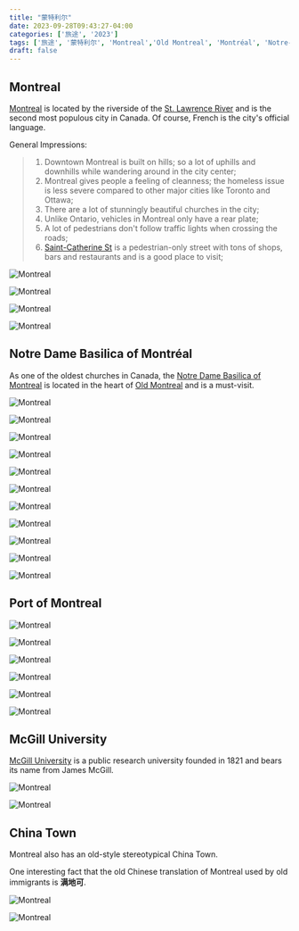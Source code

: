 ```yaml
---
title: "蒙特利尔"  
date: 2023-09-28T09:43:27-04:00  
categories: ['旅途', '2023']        
tags: ['旅途', '蒙特利尔', 'Montreal','Old Montreal', 'Montréal', 'Notre-Dame', 'McGill', 'China Town',]  
draft: false
---
```


## Montreal 

[Montreal](https://en.wikipedia.org/wiki/Montreal) is located by the riverside of the [St. Lawrence River](https://en.wikipedia.org/wiki/St._Lawrence_River) and is the second 
most populous city in Canada. Of course,  French is the city's official language. 

General Impressions:
> 1. Downtown Montreal is built on hills; so a lot of uphills and downhills while wandering around in the city center;
> 2. Montreal gives people a feeling of cleanness; the homeless issue is less severe compared to other major cities like Toronto and Ottawa;
> 3. There are a lot of stunningly beautiful churches in the city;
> 4. Unlike Ontario,  vehicles in Montreal only have a rear plate;
> 5. A lot of pedestrians don't follow traffic lights when crossing the roads;
> 6. [Saint-Catherine St](https://www.mtl.org/en/what-to-do/heritage-and-architecture/sainte-catherine-street) is a pedestrian-only street with tons of shops, bars and restaurants and is a good place to visit; 

![Montreal](/travel/montreal/St_James_United_Church.jpeg "St. James United Church")

![Montreal](/travel/montreal/Old_montreal_1.jpeg "Old Montreal")

![Montreal](/travel/montreal/Old_montreal_2.jpeg "Old Montreal")

![Montreal](/travel/montreal/Old_montreal_3.jpeg "Old Montreal")


## Notre Dame Basilica of Montréal

As one of the oldest churches in Canada,  the [Notre Dame Basilica of Montreal](https://en.wikipedia.org/wiki/Notre-Dame_Basilica_(Montreal)) is located in the heart of 
[Old Montreal](https://en.wikipedia.org/wiki/Old_Montreal) and is a must-visit. 

![Montreal](/travel/montreal/Old_montreal_statue.jpeg "Statue in front of Notre Dame")  

![Montreal](/travel/montreal/Montreal_notredame_1.jpeg "Notre Dame Basilica of Montréal")  

![Montreal](/travel/montreal/Montreal_notredame_2.jpeg "Notre Dame Basilica of Montréal")  

![Montreal](/travel/montreal/Montreal_notredame_3.jpeg "Notre Dame Basilica of Montréal")  

![Montreal](/travel/montreal/Montreal_notredame_4.jpeg "Notre Dame Basilica of Montréal")  

![Montreal](/travel/montreal/Montreal_notredame_5.jpeg "Notre Dame Basilica of Montréal")  

![Montreal](/travel/montreal/Montreal_notredame_6.jpeg "Notre Dame Basilica of Montréal")  

![Montreal](/travel/montreal/Montreal_notredame_7.jpeg "Notre Dame Basilica of Montréal")  

![Montreal](/travel/montreal/Montreal_notredame_8.jpeg "Notre Dame Basilica of Montréal")  

![Montreal](/travel/montreal/Montreal_notredame_9.jpeg "Notre Dame Basilica of Montréal")  

![Montreal](/travel/montreal/Montreal_notredame_10.jpeg "Notre Dame Basilica of Montréal")  


## Port of Montreal

![Montreal](/travel/montreal/Montreal_port_1.jpeg "Port de Montréal")  

![Montreal](/travel/montreal/Montreal_port_2.jpeg "Port de Montréal")  

![Montreal](/travel/montreal/Montreal_port_3.jpeg "Port de Montréal")  

![Montreal](/travel/montreal/Montreal_port_4.jpeg "Port de Montréal")  

![Montreal](/travel/montreal/Montreal_port_5.jpeg "Port de Montréal")  

![Montreal](/travel/montreal/Montreal_port_6.jpeg "Port de Montréal")  


## McGill University

[McGill University](https://en.wikipedia.org/wiki/McGill_University) is a public research university founded in 1821 and bears its name from James McGill.

![Montreal](/travel/montreal/McGill_1.jpeg "McGill University")  

![Montreal](/travel/montreal/McGill_2.jpeg "McGill University")


## China Town

Montreal also has an old-style stereotypical China Town. 

One interesting fact that the old Chinese translation of Montreal used by old immigrants is **满地可**.

![Montreal](/travel/montreal/Montreal_chinatown_1.jpeg "Montreal China Town")

![Montreal](/travel/montreal/Montreal_chinatown_2.jpeg "Montreal China Town")



